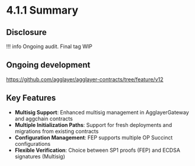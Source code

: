 # 4.1.1 Summary

## Disclosure
!!! info
    Ongoing audit. Final tag WIP

## Ongoing development
https://github.com/agglayer/agglayer-contracts/tree/feature/v12

## Key Features
* **Multisig Support**: Enhanced multisig management in AgglayerGateway and aggchain contracts
* **Multiple Initialization Paths**: Support for fresh deployments and migrations from existing contracts
* **Configuration Management**: FEP supports multiple OP Succinct configurations
* **Flexible Verification**: Choice between SP1 proofs (FEP) and ECDSA signatures (Multisig)